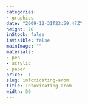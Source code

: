 ```yaml
---
categories:
- graphics
date: "2009-12-31T23:59:47Z"
height: 70
inStock: false
isVisible: false
mainImage: ""
materials:
- pen
- acrylic
- paper
price: -1
slug: intoxicating-arom
title: Intoxicating arom
width: 50
---
```


